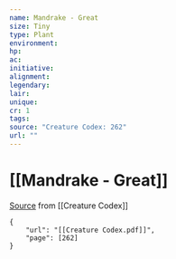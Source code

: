 ```yaml
---
name: Mandrake - Great
size: Tiny
type: Plant
environment: 
hp: 
ac: 
initiative: 
alignment: 
legendary: 
lair: 
unique: 
cr: 1
tags: 
source: "Creature Codex: 262"
url: ""
---
```

# [[Mandrake - Great]]

[Source](zotero://open-pdf/library/items/NTNKJRHG?page=262) from [[Creature Codex]]

```pdf
{
	"url": "[[Creature Codex.pdf]]",
	"page": [262]
}
```


